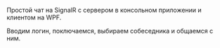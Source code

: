 Простой чат на SignalR с сервером в консольном приложении и клиентом на WPF.

Вводим логин, поключаемся, выбираем собеседника и общаемся с ним.
